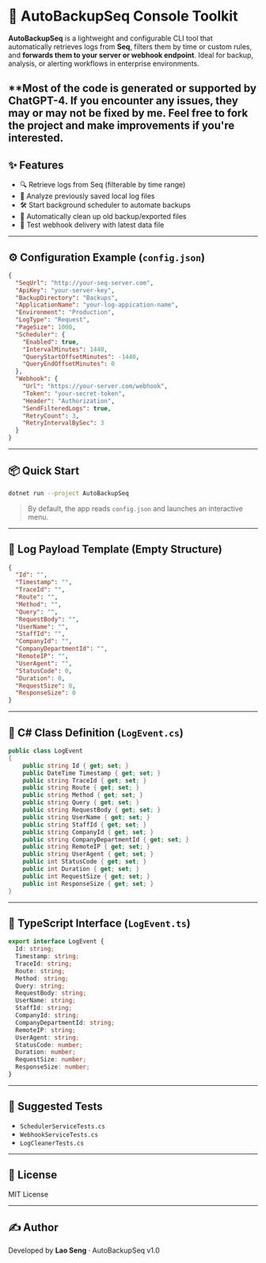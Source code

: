 
# 🚀 AutoBackupSeq Console Toolkit

**AutoBackupSeq** is a lightweight and configurable CLI tool that automatically retrieves logs from **Seq**, filters them by time or custom rules, and **forwards them to your server or webhook endpoint**. Ideal for backup, analysis, or alerting workflows in enterprise environments.

**Most of the code is generated or supported by ChatGPT-4. If you encounter any issues, they may or may not be fixed by me. Feel free to fork the project and make improvements if you're interested.
---

## ✨ Features

- 🔍 Retrieve logs from Seq (filterable by time range)
- 📂 Analyze previously saved local log files
- 🛠️ Start background scheduler to automate backups
- 🧹 Automatically clean up old backup/exported files
- 🧪 Test webhook delivery with latest data file

---

## ⚙️ Configuration Example (`config.json`)

```json
{
  "SeqUrl": "http://your-seq-server.com",
  "ApiKey": "your-server-key",
  "BackupDirectory": "Backups",
  "ApplicationName": "your-log-appication-name",
  "Environment": "Production",
  "LogType": "Request",
  "PageSize": 1000,
  "Scheduler": {
    "Enabled": true,
    "IntervalMinutes": 1440,
    "QueryStartOffsetMinutes": -1440,
    "QueryEndOffsetMinutes": 0
  },
  "Webhook": {
    "Url": "https://your-server.com/webhook",
    "Token": "your-secret-token",
    "Header": "Authorization",
    "SendFilteredLogs": true,
    "RetryCount": 3,
    "RetryIntervalBySec": 3
  }
}
```

---

## 📦 Quick Start

```bash
dotnet run --project AutoBackupSeq
```

> By default, the app reads `config.json` and launches an interactive menu.

---

## 🧱 Log Payload Template (Empty Structure)

```json
{
  "Id": "",
  "Timestamp": "",
  "TraceId": "",
  "Route": "",
  "Method": "",
  "Query": "",
  "RequestBody": "",
  "UserName": "",
  "StaffId": "",
  "CompanyId": "",
  "CompanyDepartmentId": "",
  "RemoteIP": "",
  "UserAgent": "",
  "StatusCode": 0,
  "Duration": 0,
  "RequestSize": 0,
  "ResponseSize": 0
}
```

---

## 🧩 C# Class Definition (`LogEvent.cs`)

```csharp
public class LogEvent
{
    public string Id { get; set; }
    public DateTime Timestamp { get; set; }
    public string TraceId { get; set; }
    public string Route { get; set; }
    public string Method { get; set; }
    public string Query { get; set; }
    public string RequestBody { get; set; }
    public string UserName { get; set; }
    public string StaffId { get; set; }
    public string CompanyId { get; set; }
    public string CompanyDepartmentId { get; set; }
    public string RemoteIP { get; set; }
    public string UserAgent { get; set; }
    public int StatusCode { get; set; }
    public int Duration { get; set; }
    public int RequestSize { get; set; }
    public int ResponseSize { get; set; }
}
```

---

## 🧩 TypeScript Interface (`LogEvent.ts`)

```ts
export interface LogEvent {
  Id: string;
  Timestamp: string;
  TraceId: string;
  Route: string;
  Method: string;
  Query: string;
  RequestBody: string;
  UserName: string;
  StaffId: string;
  CompanyId: string;
  CompanyDepartmentId: string;
  RemoteIP: string;
  UserAgent: string;
  StatusCode: number;
  Duration: number;
  RequestSize: number;
  ResponseSize: number;
}
```

---

## 🧪 Suggested Tests

- `SchedulerServiceTests.cs`
- `WebhookServiceTests.cs`
- `LogCleanerTests.cs`

---

## 📜 License

MIT License

---

## ✍️ Author

Developed by **Lao Seng** · AutoBackupSeq v1.0
